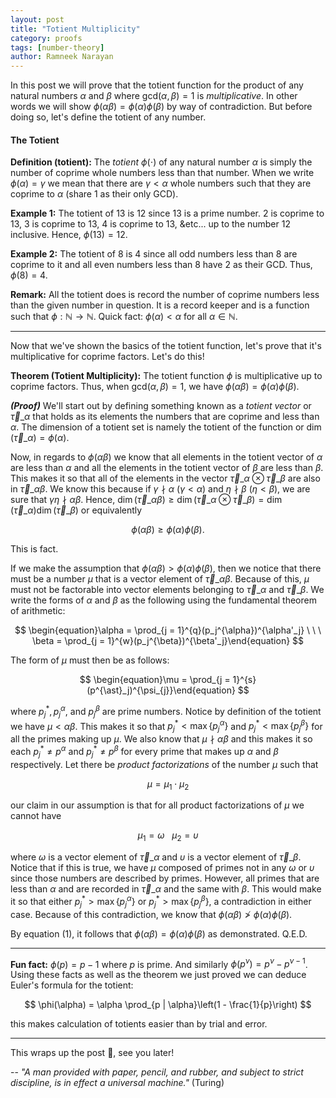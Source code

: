 ```yaml
---
layout: post
title: "Totient Multiplicity"
category: proofs
tags: [number-theory]
author: Ramneek Narayan
---
```


In this post we will prove that the totient function for the product of any natural numbers $\alpha$ and $\beta$ where $\text{gcd}(\alpha, \beta) = 1$ is *multiplicative*. In other words we will show $\phi(\alpha \beta) = \phi(\alpha)\phi(\beta)$ by way of contradiction. But before doing so, let's define the totient of any number.

#### The Totient

**Definition (totient):** The *totient* $\phi(\cdot)$ of any natural number $\alpha$ is simply the number of coprime whole numbers less than that number. When we write $\phi(\alpha) = \gamma$ we mean that there are $\gamma < \alpha$ whole numbers such that they are coprime to $\alpha$ (share $1$ as their only GCD).

**Example 1:** The totient of $13$ is 12 since $13$ is a prime number. 2 is coprime to 13, 3 is coprime to 13, 4 is coprime to 13, &etc... up to the number 12 inclusive. Hence, $\phi(13) = 12$.

**Example 2:** The totient of $8$ is 4 since all odd numbers less than 8 are coprime to it and all even numbers less than 8 have 2 as their GCD. Thus, $\phi(8) = 4$.

**Remark:** All the totient does is record the number of coprime numbers less than the given number in question. It is a record keeper and is a function such that $\phi: \mathbb{N} \to \mathbb{N}$. Quick fact: $\phi(\alpha) < \alpha$ for all $\alpha \in \mathbb{N}$.

---

Now that we've shown the basics of the totient function, let's prove that it's multiplicative for coprime factors. Let's do this!

**Theorem (Totient Multiplicity):** The totient function $\phi$ is multiplicative up to coprime factors. Thus, when $\text{gcd}(\alpha, \beta) = 1$, we have $\phi(\alpha\beta) = \phi(\alpha)\phi(\beta).$

***(Proof)*** We'll start out by defining something known as a *totient vector* or $\vec{\tau}\_{\alpha}$ that holds as its elements the numbers that are coprime and less than $\alpha$. The dimension of a totient set is namely the totient of the function or $\dim(\vec{\tau}\_\alpha) = \phi(\alpha)$.

Now, in regards to $\phi(\alpha \beta)$ we know that all elements in the totient vector of $\alpha$ are less than $\alpha$ and all the elements in the totient vector of $\beta$ are less than $\beta$. This makes it so that all of the elements in the vector $\vec{\tau}\_\alpha \otimes \vec{\tau}\_\beta$ are also in $\vec{\tau}\_{\alpha \beta}$. We know this because if $\gamma \nmid \alpha$ ($\gamma < \alpha$) and $\eta \nmid \beta$ ($\eta < \beta$), we are sure that $\gamma \eta \nmid \alpha \beta$. Hence, $\dim(\vec{\tau}\_{\alpha \beta}) \geq \dim(\vec{\tau}\_\alpha \otimes \vec{\tau}\_\beta) = \dim(\vec{\tau}\_\alpha)\dim(\vec{\tau}\_\beta)$ or equivalently

$$
\begin{equation}\phi(\alpha \beta) \geq \phi(\alpha)\phi(\beta).\end{equation}
$$

This is fact.

If we make the assumption that $\phi(\alpha \beta) > \phi(\alpha)\phi(\beta)$, then we notice that there must be a number $\mu$ that is a vector element of $\vec{\tau}\_{\alpha \beta}$. Because of this, $\mu$ must not be factorable into vector elements belonging to $\vec{\tau}\_{\alpha}$ and $\vec{\tau}\_\beta$. We write the forms of $\alpha$ and $\beta$ as the following using the fundamental theorem of arithmetic:

$$
\begin{equation}\alpha = \prod_{j = 1}^{q}(p_j^{\alpha})^{\alpha'_j} \ \ \ \beta = \prod_{j = 1}^{w}(p_j^{\beta})^{\beta'_j}\end{equation}
$$

The form of $\mu$ must then be as follows:

$$
\begin{equation}\mu = \prod_{j = 1}^{s}(p^{\ast}_j)^{\psi_{j}}\end{equation}
$$

where $p^\ast_j, p_j^\alpha,$ and $p_j^\beta$ are prime numbers. Notice by definition of the totient we have $\mu < \alpha \beta$. This makes it so that $p^\ast_j < \max\lbrace p_j^\alpha\rbrace$ and $p^\ast_j < \max\lbrace p_j^\beta\rbrace$ for all the primes making up $\mu$. We also know that $\mu \nmid \alpha \beta$ and this makes it so each $p^\ast_j \neq p^\alpha$ and $p_j^\ast \neq p^\beta$ for every prime that makes up $\alpha$ and $\beta$ respectively. Let there be *product factorizations* of the number $\mu$ such that

$$
\begin{equation}\mu = \mu_1 \cdot \mu_2\end{equation}
$$

our claim in our assumption is that for all product factorizations of $\mu$ we cannot have

$$
\begin{equation}\mu_1 = \omega \ \ \ \mu_2 = \upsilon\end{equation}
$$

where $\omega$ is a vector element of $\vec{\tau}\_\alpha$ and $\upsilon$ is a vector element of $\vec{\tau}\_\beta$. Notice that if this is true, we have $\mu$ composed of primes not in any $\omega$ or $\upsilon$ since those numbers are described by primes. However, all primes that are less than $\alpha$ and are recorded in $\vec{\tau}\_\alpha$ and the same with $\beta$. This would make it so that either $p_j^\ast > \max \lbrace p_j^\alpha \rbrace$ or $p_j^\ast > \max \lbrace p_j^\beta \rbrace$, a contradiction in either case. Because of this contradiction, we know that $\phi(\alpha \beta) \not > \phi(\alpha)\phi(\beta)$.

By equation $(1)$, it follows that $\phi(\alpha\beta) = \phi(\alpha)\phi(\beta)$ as demonstrated. Q.E.D.

---

**Fun fact:** $\phi(p) = p - 1$ where $p$ is prime. And similarly $\phi(p^\nu) = p^\nu - p^{\nu - 1}$. Using these facts as well as the theorem we just proved we can deduce Euler's formula for the totient:

$$
\phi(\alpha) = \alpha \prod_{p | \alpha}\left(1 - \frac{1}{p}\right)
$$

this makes calculation of totients easier than by trial and error.

---

This wraps up the post 🌯, see you later! <i class="fas fa-meteor"></i>

-- *"A man provided with paper, pencil, and rubber, and subject to strict discipline, is in effect a universal machine."* (Turing)
